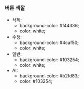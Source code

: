 ### 버튼 색깔 

- 삭제: 
  - background-color: #f44336;
  - color: white;
- 수정: 
  - background-color: #4caf50;
  - color: white;
- 일반: 
  - background-color: #103254;
  - color: white;
- AI: 
  - background-color: #b2fd83;
  - color: #103254;